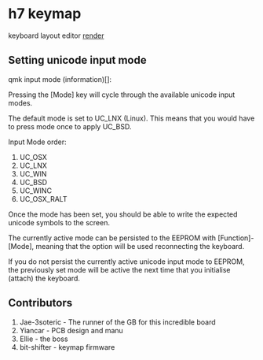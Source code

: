 # h7 keymap

keyboard layout editor [render](http://www.keyboard-layout-editor.com/#/gists/daf4d5f4f80466c4d7e5fa04a9b2b0b3)

## Setting unicode input mode

qmk input mode (information)[]:

Pressing the [Mode] key will cycle through the available unicode input modes.

The default mode is set to UC_LNX (Linux). This means that you would have to press mode once to apply UC_BSD.

Input Mode order:

1. UC_OSX
2. UC_LNX
3. UC_WIN
4. UC_BSD
5. UC_WINC
6. UC_OSX_RALT

Once the mode has been set, you should be able to write the expected unicode symbols to the screen.

The currently active mode can be persisted to the EEPROM with [Function]-[Mode], meaning that the option will be used reconnecting the keyboard.

If you do not persist the currently active unicode input mode to EEPROM, the previously set mode will be active the next time that you initialise (attach) the keyboard.

## Contributors

1. Jae-3soteric - The runner of the GB for this incredible board
2. Yiancar - PCB design and manu
3. Ellie - the boss
4. bit-shifter - keymap firmware

